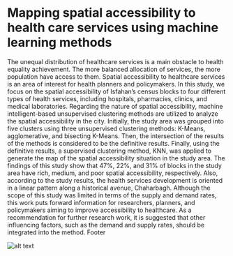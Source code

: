 # Mapping spatial accessibility to health care services using machine learning methods

The unequal distribution of healthcare services is a main obstacle to health equality achievement. The more balanced allocation of services, the more population have access to them. Spatial accessibility to healthcare services is an area of interest for health planners and policymakers. In this study, we focus on the spatial accessibility of Isfahan’s census blocks to four different types of health services, including hospitals, pharmacies, clinics, and medical laboratories. Regarding the nature of spatial accessibility, machine intelligent-based unsupervised clustering methods are utilized to analyze the spatial accessibility in the city. Initially, the study area was grouped into five clusters using three unsupervised clustering methods: K-Means, agglomerative, and bisecting K-Means. Then, the intersection of the results of the methods is considered to be the definitive results. Finally, using the definitive results, a supervised clustering method, KNN, was applied to generate the map of the spatial accessibility situation in the study area. The findings of this study show that 47%, 22%, and 31% of blocks in the study area have rich, medium, and poor spatial accessibility, respectively. Also, according to the study results, the health services development is oriented in a linear pattern along a historical avenue, Chaharbagh. Although the scope of this study was limited in terms of the supply and demand rates, this work puts forward information for researchers, planners, and policymakers aiming to improve accessibility to healthcare. As a recommendation for further research work, it is suggested that other influencing factors, such as the demand and supply rates, should be integrated into the method.
Footer

![alt text](https://github.com/alikhosravi/Spatial-Accessibility/raw/main/docs/Final%20map.jpg?raw=true)
